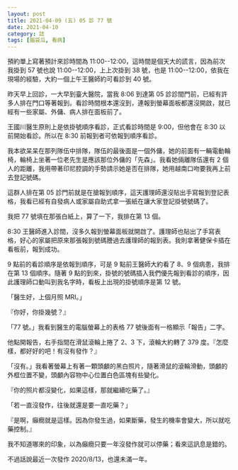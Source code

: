 ```yaml
---
layout: post
title: 2021-04-09 (五) 05 診 77 號
date: 2021-04-10
category: 誌
tags: [腦袋瓜, 看病]
---
```


預約單上寫著預計來診時間為 11:00--12:00，這時間是個天大的謊言，因為前次我掛到 57 號也說 11:00--12:00，上上次掛到 38 號，也是 11:00--12:00，依我在現場的經驗，大約一個上午王醫師約可看診到 40 號。

<!--more-->

昨天早上回診，一大早到臺大醫院，當我 8:06 到達第 05 診診間門前，已經有許多人排在門口等著報到。看診時間根本還沒到，連報到螢幕面板都還沒開啟，就已經有一些家屬、外傭、病人排在面板前了。

王國川醫生原則上是依掛號順序看診，正式看診時間是 9:00，但他會在 8:30 以前開始看診。所以在 8:30 前報到者可依報到順序看診。

我本欲呆呆在那列隊伍中排隊，隊伍的最後面是一個外傭，她的前面有一輛電動輪椅，輪椅上坐著一位老先生是應該那位外傭的「先森」。我看她倆離隊伍還有 2 個人的距離，我用帶著印尼腔調的手勢請示她是否在排隊，她用越南口吻要我再上前去登記號碼。

這群人排在第 05 診門前就是在搶報到順序，這天護理師還沒貼出手寫報到登記表格，我看已經有自發病人或家屬自助式拿一張紙在讓大家登記掛號號碼了。

我把 77 號填在那張白紙上，算了一下，我排在第 13 個。

8:30 王醫師進入診間，沒多久報到螢幕面板就開啟了。護理師也貼出了手寫表格，好心的家屬把原來那張報到號碼謄過去護理師的報到表。我則拿著健保卡插在看板前，報到成功。

9 點前的看診順序是依報到順序，可是 9 點前王醫師大約看了 8、9 個病患，我排在第 13 個順序。隨著 9 點的到來，掛號的號碼插入我們優先報到看診的順序，因此護理師口動叫到我名字時，看板上出現的掛號順序是第 12 號。

「醫生好，上個月照 MRI。」

『你好，你掛幾號？』

「77 號。」我看到醫生的電腦螢幕上的表格 77 號後面有一格顯示「報告」二字。

他點開報告，右手指間在滑鼠滾輪上捲了 2、3 下，滾輪大約轉了 379 度。『怎麼樣，都好好的吧！有沒有發作？』

「沒有。」我看著螢幕上有著一顆頭顱的黑白照片，隨著滑鼠的滾輪滑動，頭顱的外框位置不變，頭顱內容物中心位置白色區塊有些變化。

『你的照片都沒變化，如果這樣，那就繼續吃藥了。』

「若一直沒發作，往後就還是要一直吃藥？」

『是啊，癲癇就是這樣。因為你發生過，如果斷藥，發生的機率會變大，所以就吃藥控制。』

我不知道哪來的印象，以為癲癇只要一年沒發作就可以停藥；看來這訊息是錯的。

不過話說最近一次發作 2020/8/13，也還未滿一年。
